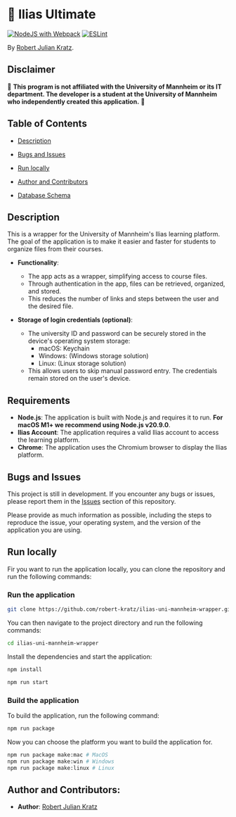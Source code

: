 # 🚀 Ilias Ultimate

[![NodeJS with Webpack](https://github.com/robert-kratz/ilias-uni-mannheim-wrapper/actions/workflows/webpack.yml/badge.svg)](https://github.com/robert-kratz/ilias-uni-mannheim-wrapper/actions/workflows/webpack.yml)
[![ESLint](https://github.com/robert-kratz/ilias-uni-mannheim-wrapper/actions/workflows/eslint.yml/badge.svg)](https://github.com/robert-kratz/ilias-uni-mannheim-wrapper/actions/workflows/eslint.yml)

By [Robert Julian Kratz](https://rjks.us).

## Disclaimer

🚨 **This program is not affiliated with the University of Mannheim or its IT department. The developer is a student at the University of Mannheim who independently created this application.** 🚨

## Table of Contents

-   [Description](#description)
-   [Bugs and Issues](#bugs-and-issues)
-   [Run locally](#run-locally)
-   [Author and Contributors](#author-and-contributors)

-   [Database Schema](/docs/database-schema.md)

## Description

This is a wrapper for the University of Mannheim's Ilias learning platform. The goal of the application is to make it easier and faster for students to organize files from their courses.

-   **Functionality**:

    -   The app acts as a wrapper, simplifying access to course files.
    -   Through authentication in the app, files can be retrieved, organized, and stored.
    -   This reduces the number of links and steps between the user and the desired file.

-   **Storage of login credentials (optional)**:
    -   The university ID and password can be securely stored in the device's operating system storage:
        -   macOS: Keychain
        -   Windows: (Windows storage solution)
        -   Linux: (Linux storage solution)
    -   This allows users to skip manual password entry. The credentials remain stored on the user's device.

## Requirements

-   **Node.js**: The application is built with Node.js and requires it to run. **For macOS M1+ we recommend using Node.js v20.9.0**.
-   **Ilias Account**: The application requires a valid Ilias account to access the learning platform.
-   **Chrome**: The application uses the Chromium browser to display the Ilias platform.

## Bugs and Issues

This project is still in development. If you encounter any bugs or issues, please report them in the [Issues](https://github.com/robert-kratz/ilias-uni-mannheim-wrapper/issues) section of this repository.

Please provide as much information as possible, including the steps to reproduce the issue, your operating system, and the version of the application you are using.

## Run locally

Fir you want to run the application locally, you can clone the repository and run the following commands:

### Run the application

```bash
git clone https://github.com/robert-kratz/ilias-uni-mannheim-wrapper.git
```

You can then navigate to the project directory and run the following commands:

```bash
cd ilias-uni-mannheim-wrapper
```

Install the dependencies and start the application:

```bash
npm install
```

```bash
npm run start
```

### Build the application

To build the application, run the following command:

```bash
npm run package
```

Now you can choose the platform you want to build the application for.

```bash
npm run package make:mac # MacOS
npm run package make:win # Windows
npm run package make:linux # Linux
```

## Author and Contributors:

-   **Author**: [Robert Julian Kratz](mailto:robert.kratz@rjks.us)
